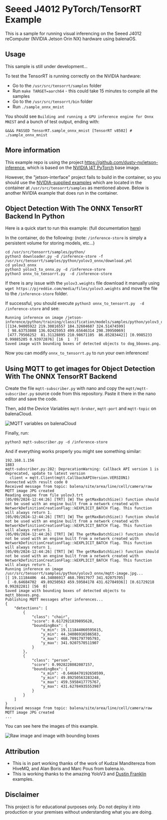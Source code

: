 # Seeed J4012 PyTorch/TensorRT Example

This is a sample for running visual inferencing on the Seeed J4012 reComputer (NVIDIA Jetson Orin NX) hardware using balenaOS.

## Usage

This sample is still under development...

To test the TensorRT is running correctly on the NVIDIA hardware:

- Go to the `/usr/src/tensorrt/samples` folder
- Run `make TARGET=aarch64` - this could take 15 minutes to compile all the samples
- Go to the `/usr/src/tensorrt/bin` folder
- Run `./sample_onnx_mnist`

You should see `Building and running a GPU inference engine for Onnx MNIST` and a bunch of test output, ending with:

`&&&& PASSED TensorRT.sample_onnx_mnist [TensorRT v8502] # ./sample_onnx_mnist`

## More information


This example repo is using the project https://github.com/dusty-nv/jetson-inference, which is based on the [NVIDIA l4T PyTorch](https://catalog.ngc.nvidia.com/orgs/nvidia/containers/l4t-pytorch) base image.

However, the "jetson-interface" project fails to build in the container, so you should use the [NVIDIA-supplied examples](https://docs.nvidia.com/deeplearning/tensorrt/archives/tensorrt-713/sample-support-guide/index.html#samples) which are located in the container at `/usr/src/tensorrt/samples` as mentioned above. Below is another NVIDIA example that does run in the container.

## Object Detection With The ONNX TensorRT Backend In Python 

Here is a quick start to run this example: (full documentation [here](https://docs.nvidia.com/deeplearning/tensorrt/archives/tensorrt-713/sample-support-guide/index.html#yolov3_onnx))

In the container, do the following: (note: `/inference-store` is simply a persistent volume for storing models, etc...)

```
cd /usr/src/tensorrt/samples/python/
python3 downloader.py -d /inference-store -f /usr/src/tensorrt/samples/python/yolov3_onnx/download.yml
cd yolov3_onnx
python3 yolov3_to_onnx.py -d /inference-store
python3 onnx_to_tensorrt.py  -d /inference-store
```

If there is any issue with the `yolov3.weights` file download it manually using `wget https://pjreddie.com/media/files/yolov3.weights` and move the file to the `/inference-store` folder.

If successful, you should execute `python3 onnx_to_tensorrt.py  -d /inference-store` and see:

```
Running inference on image /jetson-inference/python/training/classification/models/samples/python/yolov3_onnx/dog.jpg...
[[134.94005922 219.30816557 184.32604687 324.51474599]
 [ 98.63753808 136.02425953 499.65646314 298.39950069]
 [477.79566252  81.31128895 210.98671105  86.85283442]] [0.9985233  0.99885205 0.93972876] [16  1  7]
Saved image with bounding boxes of detected objects to dog_bboxes.png.
```

Now you can modify `onnx_to_tensorrt.py` to run your own inferences!

## Using MQTT to get images for Object Detection With The ONNX TensorRT Backend

Create the file `mqtt-subscriber.py` with nano and copy the `mqtt/mqtt-subscriber.py` source code from this repository. Paste it there in the nano editor and save the code.

Then, add the Device Variables `mqtt-broker`, `mqtt-port` and `mqtt-topic` on balenaCloud.

![MQTT variables on balenaCloud](https://github.com/mpous/J4012-pytorch-mqtt/assets/173156/e9ef1fc6-5109-4d6a-9ffb-a8e07d8d6f84)

Finally, run:

```
python3 mqtt-subscriber.py -d /inference-store
``` 

And if everything works properly you might see something similar:

```
192.168.1.156
1883
mqtt-subscriber.py:282: DeprecationWarning: Callback API version 1 is deprecated, update to latest version
  client = mqtt.Client(mqtt.CallbackAPIVersion.VERSION1)
Connected with result code 0
Received message from topic: balena/site/area/line/cell/camera/raw 
MQTT image JPG created
Reading engine from file yolov3.trt
[05/09/2024-12:44:26] [TRT] [W] The getMaxBatchSize() function should not be used with an engine built from a network created with NetworkDefinitionCreationFlag::kEXPLICIT_BATCH flag. This function will always return 1.
[05/09/2024-12:44:26] [TRT] [W] The getMaxBatchSize() function should not be used with an engine built from a network created with NetworkDefinitionCreationFlag::kEXPLICIT_BATCH flag. This function will always return 1.
[05/09/2024-12:44:26] [TRT] [W] The getMaxBatchSize() function should not be used with an engine built from a network created with NetworkDefinitionCreationFlag::kEXPLICIT_BATCH flag. This function will always return 1.
[05/09/2024-12:44:26] [TRT] [W] The getMaxBatchSize() function should not be used with an engine built from a network created with NetworkDefinitionCreationFlag::kEXPLICIT_BATCH flag. This function will always return 1.
Running inference on image /usr/src/tensorrt/samples/python/yolov3_onnx/mqtt-image.jpg...
[[ 19.11184406  44.34086917 468.70917977 341.92075705]
 [ -0.64684702  49.89250563 459.59584178 431.62784936]] [0.61729218 0.99282281] [56  0]
Saved image with bounding boxes of detected objects to mqtt_bboxes.png.
Publishing MQTT messages after inferences...
{
    "detections": [
        {
            "class": "chair",
            "score": 0.6172921839895628,
            "boundingBox": {
                "x_min": 19.111844060595615,
                "y_min": 44.34086916586583,
                "x_max": 468.7091797705793,
                "y_max": 341.9207570511907
            }
        },
        {
            "class": "person",
            "score": 0.9928228082087157,
            "boundingBox": {
                "x_min": -0.6468470192650599,
                "y_min": 49.89250563283248,
                "x_max": 459.5958417775767,
                "y_max": 431.62784935553987
            }
        }
    ]
}
Received message from topic: balena/site/area/line/cell/camera/raw 
MQTT image JPG created
...

```

You can see here the images of this example.

![Raw image and image with bounding boxes](https://github.com/mpous/J4012-pytorch-mqtt/assets/173156/0164ba4a-7016-40ee-8260-1e60f6e26fae)



## Attribution

* This is in part working thanks of the work of Kudzai Manditereza from HiveMQ, and Alan Boris and Marc Pous from balena.io.
* This is working thanks to the amazing YoloV3 and [Dustin Franklin](https://github.com/dusty-nv) examples.


## Disclaimer

This project is for educational purposes only. Do not deploy it into production or your premises without understanding what you are doing.

